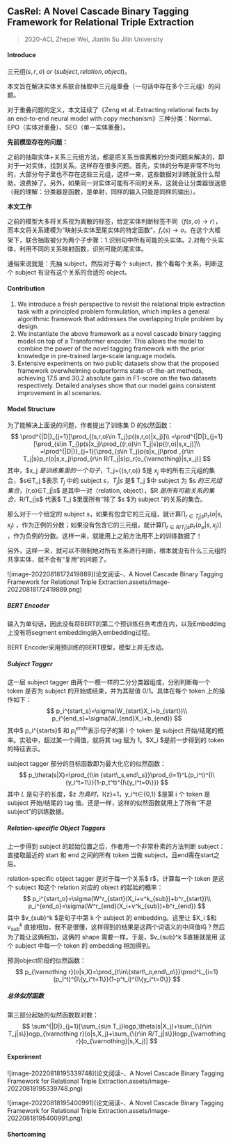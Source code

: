 ## CasRel: A Novel Cascade Binary Tagging Framework for Relational Triple Extraction

> 2020-ACL
> Zhepei Wei, Jianlin Su
> Jilin University

#### Introduce

三元组$(s,r,o)\ or\ (subject, relation, object)$。

本文旨在解决实体关系联合抽取中三元组重叠（一句话中存在多个三元组）的问题。

对于重叠问题的定义，本文延续了《Zeng et al.:Extracting relational facts by an end-to-end neural model with copy mechanism》三种分类：Normal、EPO（实体对重叠）、SEO（单一实体重叠）。

**先前模型存在的问题：**

之前的抽取实体+关系三元组方法，都是把关系当做离散的分类问题来解决的，即对于一对实体，找到关系。这样存在很多问题。首先，实体的分布是非常不均匀的，大部分句子里也不存在这些三元组，这样一来，这些数据对训练就没什么帮助，浪费掉了。另外，如果同一对实体可能有不同的关系，这就会让分类器很迷惑（我的理解：分类器是函数，是单射，同样的输入只能是同样的输出）。

**本文工作**

之前的模型大多将关系视为离散的标签，给定实体判断标签不同（$f(s,o)\rightarrow r$），而本文将关系建模为“映射头实体至尾实体的特定函数”，$f_r(s)\rightarrow o$。在这个大框架下，联合抽取被分为两个子步骤：1.识别句中所有可能的头实体。2.对每个头实体，利用不同的关系映射函数，识别可能的尾实体。

通俗来说就是：先抽 subject，然后对于每个 subject，挨个看每个关系，判断这个 subject 有没有这个关系的合适的 object。

#### Contribution

1. We introduce a fresh perspective to revisit the relational triple extraction task with a principled problem formulation, which implies a general algorithmic framework that addresses the overlapping triple problem by design.
2. We instantiate the above framework as a novel cascade binary tagging model on top of a Transformer encoder. This allows the model to combine the power of the novel tagging framework with the prior knowledge in pre-trained large-scale language models. 
3. Extensive experiments on two public datasets show that the proposed framework overwhelming outperforms state-of-the-art methods, achieving 17.5 and 30.2 absolute gain in F1-score on the two datasets respectively. Detailed analyses show that our model gains consistent improvement in all scenarios.

#### Model Structure

为了能解决上面说的问题，作者提出了训练集 D 的似然函数：
$$
\prod^{|D|}_{j=1}[\prod_{(s,r,o)\in T_j}p((s,r,o)|x_j)]\\
=\prod^{|D|}_{j=1}[\prod_{s\in T_j}p(s|x_j)\prod_{(r,o)\in T_j|s}p((r,o)|s,x_j)]\\
=\prod^{|D|)}_{j=1}[\prod_{s\in T_j}p(s|x_j)\prod _{r\in T_j|s}p_r(o|s,x_j)\prod_{r\in R/T_j|s}p_r(o_{\varnothing}|s,x_j)]
$$
其中，$x_j $是训练集里的一个句子，$T_j={(s,r,o)} $是 $x_j$ 中的所有三元组的集合，$s∈T_j $表示 $T_j$ 中的 subject $s$，$T_j|s$ 是$ T_j $中 subject 为 $s $的三元组集合，$(r,o)∈T_j|s$ 是其中一对（relation, object），$R $是所有可能关系的集合，$R/T_j|s$ 代表$ T_j $里面所有“除了 $s $为 subject ”的关系的集合。

那么对于一个给定的 subject $s$，如果有包含它的三元组，就计算$\prod _{r\in T_j|s}p_r(o|s,x_j)$ ，作为正例的分数；如果没有包含它的三元组，就计算$\prod_{r\in R/T_j|s}p_r(o_{\varnothing}|s,x_j)]$ ，作为负例的分数。这样一来，就能用上之前方法用不上的训练数据了！

另外，这样一来，就可以不限制地对所有关系进行判断，根本就没有什么三元组的共享实体，就不会有“复用”的问题了。

![image-20220818172419889](论文阅读-、A Novel Cascade Binary Tagging Framework for Relational Triple Extraction.assets/image-20220818172419889.png)

##### BERT Encoder

输入为单句话，因此没有将BERT的第二个预训练任务考虑在内，以及Embedding上没有将segment embedding纳入embedding过程。

BERT Encoder采用预训练的BERT模型，模型上并无改动。

##### Subject Tagger

这一层 subject tagger 由两个一模一样的二分分类器组成，分别判断每一个 token 是否为 subject 的开始或结束，并为其赋值 0/1。具体在每个 token 上的操作如下：
$$
p_i^{start_s}=\sigma(W_{start}X_i+b_{start})\\
p_i^{end_s}=\sigma(W_{end}X_i+b_{end})
$$
其中$ p_i^{starts}$ 和 $p_i^{ends}$表示句子的第 i 个 token 是 subject 开始/结尾的概率。实验中，超过某一个阈值，就将其 tag 赋为 1。$X_i $是前一步得到的 token 的特征表示。

subject tagger 部分的目标函数即为最大化它的似然函数：
$$
p_\theta(s|X)=\prod_{t\in {start\_s,end\_s}}\prod_{i=1}^L(p_i^t)^{I\{y_i^t=1\}}(1-p_t^t)^{I\{y_i^t=0\}})
$$
其中 $L$ 是句子的长度，$z $为真时，$I\{z\}=1$，$y_i^t∈{0,1} $是第 i 个 token 是 subject 开始/结尾的 tag 值。还是一样，这样的似然函数就用上了所有“不是 subject”的训练数据。

##### Relation-specific Object Taggers

上一步得到 subject 的起始位置之后，作者用一个非常朴素的方法判断 subject：直接取最近的 start 和 end 之间的所有 token 当做 subject，且end需在start之后。

relation-specific object tagger 是对于每一个关系$ r$，计算每一个 token 是这个 subject 和这个 relation 对应的 object 的起始的概率：
$$
p_i^{start_o}=\sigma(W^r_{start}(X_i+v^k_{sub})+b^r_{start})\\
p_i^{end_o}=\sigma(W^r_{end}(X_i+v^k_{sub})+b^r_{end})
$$
其中 $v_{sub}^k $是句子中第 k 个 subject 的 embedding。这里让 $X_i $和 $v_{sub}^k$ 直接相加，我不是很懂，这样得到的结果是这两个词语义的中间值吗？然后为了能让这俩相加，这俩的 shape 需要一样。于是，$v_{sub}^k $直接就是用 这个 subject 中每一个 token 的 embedding 相加得到。

预测object阶段的似然函数：
$$
p_{\varnothing r}(o|s,X)=\prod_{t\in\{start\_o,end\_o\}}\prod^L_{i=1}(p_I^t)^{I\{y_i^t=1\}}(1-p^t_i)^{I\{y_i^t=0\}}
$$

##### 总体似然函数

第三部分起始的似然函数取对数：
$$
\sum^{|D|}_{j=1}[\sum_{s\in T_j}logp_\theta(s|X_j)+\sum_{\{r\in T_j|s\}}ogp_{\varnothing r}(o|s,X_j)+\sum_{\{r\in R/T_j|s\}}logp_{\varnothing r}(o_{\varnothing}|s,X_j)]
$$

#### Experiment

![image-20220818195339748](论文阅读-、A Novel Cascade Binary Tagging Framework for Relational Triple Extraction.assets/image-20220818195339748.png)

![image-20220818195400991](论文阅读-、A Novel Cascade Binary Tagging Framework for Relational Triple Extraction.assets/image-20220818195400991.png)

#### Shortcoming

